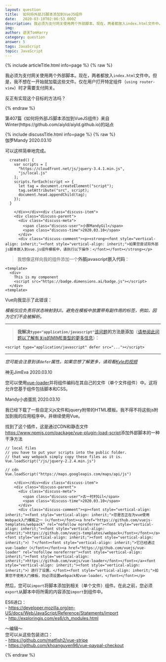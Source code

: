 ```yaml
---
layout: question
title:  如何将外部JS脚本添加到VueJS组件
date:   2020-03-10T02:06:53.000Z
description: 我必须为支付网关使用两个外部脚本。现在，两者都放入index.html文件中。但是，我不想在一开始就加载这些文件。仅在用户打开特定组件（using rou...
img: 
author: 逆天TomHarry
category: question
answer: 5
tags: JavaScript
topic: JavaScript
---
```

<div class="article-root">
  <div class="article">
    {% include articleTitle.html info=page %}
    {% raw %}
    <div class="article-content"><p><font style="vertical-align: inherit;"><font style="vertical-align: inherit;">我必须为支付网关使用两个外部脚本。</font><font style="vertical-align: inherit;">现在，两者都放入</font></font><code>index.html</code><font style="vertical-align: inherit;"><font style="vertical-align: inherit;">文件中。</font><font style="vertical-align: inherit;">但是，我不想在一开始就加载这些文件。</font><font style="vertical-align: inherit;">仅在用户打开特定组件（</font></font><code>using router-view</code><font style="vertical-align: inherit;"><font style="vertical-align: inherit;">）</font><font style="vertical-align: inherit;">时才需要支付网关</font><font style="vertical-align: inherit;">。</font></font></p>

<p><font style="vertical-align: inherit;"><font style="vertical-align: inherit;">反正有实现这个目标的方法吗？</font></font></p></div>
    {% endraw %}
  </div>
  <p class="winter_mark">第407篇《如何将外部JS脚本添加到VueJS组件》来自Winter(https://github.com/aiyld/aiyld.github.io)的站点</p>
  <div class="discuss-wrapper">
    {% include discussTitle.html info=page %}
    {% raw %}
    <div class="discuss-list">
    <div class="discuss-item">
        <div class="discuss-parent">
          <div class="discuss-meta">
            <span class="discuss-user">伽罗Mandy</span>
            <span class="discuss-time">2020.03.10</span>
          </div>
          <div class="discuss-comment"><p><font style="vertical-align: inherit;"><font style="vertical-align: inherit;">可以这样简单地完成。 </font></font></p>

<pre><code>  created() {<font></font>
    var scripts = [<font></font>
      "https://cloudfront.net/js/jquery-3.4.1.min.js",<font></font>
      "js/local.js"<font></font>
    ];<font></font>
    scripts.forEach(script =&gt; {<font></font>
      let tag = document.createElement("script");<font></font>
      tag.setAttribute("src", script);<font></font>
      document.head.appendChild(tag);<font></font>
    });<font></font>
  }<font></font>
</code></pre></div>
        </div></div><div class="discuss-item">
        <div class="discuss-parent">
          <div class="discuss-meta">
            <span class="discuss-user">小胖MandyGil</span>
            <span class="discuss-time">2020.03.10</span>
          </div>
          <div class="discuss-comment"><p><strong><font style="vertical-align: inherit;"><font style="vertical-align: inherit;">如果您尝试将外部js脚本嵌入到vue.js组件模板中，请执行以下操作：</font></font></strong></p>

<blockquote>
  <p><font style="vertical-align: inherit;"><font style="vertical-align: inherit;">我想像这样</font><font style="vertical-align: inherit;">向我的组件</font><font style="vertical-align: inherit;">添加一个</font></font><strong><font style="vertical-align: inherit;"><font style="vertical-align: inherit;">外部javascript嵌入代码</font></font></strong><font style="vertical-align: inherit;"><font style="vertical-align: inherit;">：</font></font></p>
</blockquote>

<pre><code>&lt;template&gt;<font></font>
  &lt;div&gt;<font></font>
    This is my component<font></font>
    &lt;script src="https://badge.dimensions.ai/badge.js"&gt;&lt;/script&gt;<font></font>
  &lt;/div&gt;<font></font>
&lt;template&gt;<font></font>
</code></pre>

<p><font style="vertical-align: inherit;"><font style="vertical-align: inherit;">Vue向我显示了此错误：</font></font></p>

<p><em><font style="vertical-align: inherit;"><font style="vertical-align: inherit;">模板仅应负责将状态映射到UI。</font><font style="vertical-align: inherit;">避免在模板中放置带有副作用的标签，例如，因为它们不会被解析。</font></font></em></p>

<hr>

<blockquote>
  <p><strong><font style="vertical-align: inherit;"><font style="vertical-align: inherit;">我解决</font></font><code>type="application/javascript"</code></strong><font style="vertical-align: inherit;"></font><a href="https://stackoverflow.com/questions/189850/what-is-the-javascript-mime-type-for-the-type-attribute-of-a-script-tag"><font style="vertical-align: inherit;"><font style="vertical-align: inherit;">该问题</font></font></a><font style="vertical-align: inherit;"><strong><font style="vertical-align: inherit;">的方法是添加</font></strong><font style="vertical-align: inherit;">（</font><a href="https://stackoverflow.com/questions/189850/what-is-the-javascript-mime-type-for-the-type-attribute-of-a-script-tag"><font style="vertical-align: inherit;">请参阅此问题以了解有关js的MIME类型的更多信息</font></a><font style="vertical-align: inherit;">）：</font></font></p>
</blockquote>

<p><code>&lt;script type="application/javascript" defer src="..."&gt;&lt;/script&gt;</code></p>

<hr>

<p><em><font style="vertical-align: inherit;"><font style="vertical-align: inherit;">您可能会注意到该</font></font><code>defer</code><font style="vertical-align: inherit;"><font style="vertical-align: inherit;">属性。</font><font style="vertical-align: inherit;">如果您想了解更多，请观看</font></font><a href="https://www.youtube.com/watch?v=BMuFBYw91UQ" rel="nofollow noreferrer"><font style="vertical-align: inherit;"><font style="vertical-align: inherit;">Kyle的视频</font></font></a></em></p></div>
        </div></div><div class="discuss-item">
        <div class="discuss-parent">
          <div class="discuss-meta">
            <span class="discuss-user">神无JimEva</span>
            <span class="discuss-time">2020.03.10</span>
          </div>
          <div class="discuss-comment"><p><font style="vertical-align: inherit;"><font style="vertical-align: inherit;">您可以使用</font></font><a href="https://vue-loader.vuejs.org/en/" rel="nofollow noreferrer"><font style="vertical-align: inherit;"><font style="vertical-align: inherit;">vue-loader</font></font></a><font style="vertical-align: inherit;"><font style="vertical-align: inherit;">并将组件编码在其自己的文件（单个文件组件）中。</font><font style="vertical-align: inherit;">这将允许您基于组件包括脚本和CSS。</font></font></p></div>
        </div></div><div class="discuss-item">
        <div class="discuss-parent">
          <div class="discuss-meta">
            <span class="discuss-user">Mandy小卤蛋凯</span>
            <span class="discuss-time">2020.03.10</span>
          </div>
          <div class="discuss-comment"><p><font style="vertical-align: inherit;"><font style="vertical-align: inherit;">我已经下载了一些自定义js文件和jquery附带的HTML模板。</font><font style="vertical-align: inherit;">我不得不将这些js附加到我的应用程序中。</font><font style="vertical-align: inherit;">并继续使用Vue。</font></font></p>

<p><font style="vertical-align: inherit;"><font style="vertical-align: inherit;">找到了这个插件，这是通过CDN和静态文件</font><a href="https://www.npmjs.com/package/vue-plugin-load-script" rel="noreferrer"><font style="vertical-align: inherit;">https://www.npmjs.com/package/vue-plugin-load-script</font></a><font style="vertical-align: inherit;">添加外部脚本的一种干净方法
</font></font><a href="https://www.npmjs.com/package/vue-plugin-load-script" rel="noreferrer"><font style="vertical-align: inherit;"></font></a></p>

<pre><code>// local files<font></font>
// you have to put your scripts into the public folder. <font></font>
// that way webpack simply copy these files as it is.<font></font>
Vue.loadScript("/js/jquery-2.2.4.min.js")<font></font>
<font></font>
// cdn<font></font>
Vue.loadScript("https://maps.googleapis.com/maps/api/js")<font></font>
</code></pre></div>
        </div></div><div class="discuss-item">
        <div class="discuss-parent">
          <div class="discuss-meta">
            <span class="discuss-user">古一村村Gil</span>
            <span class="discuss-time">2020.03.10</span>
          </div>
          <div class="discuss-comment"><p><font style="vertical-align: inherit;"><font style="vertical-align: inherit;">您是否正在为vue使用Webpack入门模板之一（</font></font><a href="https://github.com/vuejs-templates/webpack" rel="nofollow noreferrer"><font style="vertical-align: inherit;"><font style="vertical-align: inherit;">https://github.com/vuejs-templates/webpack</font></font></a><font style="vertical-align: inherit;"><font style="vertical-align: inherit;">）？</font><font style="vertical-align: inherit;">它已经通过vue-loader（</font></font><a href="https://github.com/vuejs/vue-loader" rel="nofollow noreferrer"><font style="vertical-align: inherit;"><font style="vertical-align: inherit;">https://github.com/vuejs/vue-loader</font></font></a><font style="vertical-align: inherit;"><font style="vertical-align: inherit;">）进行了设置。</font><font style="vertical-align: inherit;">如果您不使用入门模板，则必须设置webpack和vue-loader。</font></font></p>

<p><font style="vertical-align: inherit;"><font style="vertical-align: inherit;">然后，您可以</font></font><code>import</code><font style="vertical-align: inherit;"><font style="vertical-align: inherit;">将脚本添加到相关（单个文件）组件。</font><font style="vertical-align: inherit;">在此之前，您必须</font></font><code>export</code><font style="vertical-align: inherit;"><font style="vertical-align: inherit;">从脚本中将所需的内容添加</font></font><code>import</code><font style="vertical-align: inherit;"><font style="vertical-align: inherit;">到组件中。</font></font></p>

<p><font style="vertical-align: inherit;"><font style="vertical-align: inherit;">ES6进口：</font></font><br><font style="vertical-align: inherit;"><font style="vertical-align: inherit;">
- </font></font><a href="https://developer.mozilla.org/en-US/docs/Web/JavaScript/Reference/Statements/import" rel="nofollow noreferrer"><font style="vertical-align: inherit;"><font style="vertical-align: inherit;">https://developer.mozilla.org/en-US/docs/Web/JavaScript/Reference/Statements/import</font></font></a><br><font style="vertical-align: inherit;"><font style="vertical-align: inherit;"> 
- </font></font><a href="http://exploringjs.com/es6/ch_modules.html" rel="nofollow noreferrer"><font style="vertical-align: inherit;"><font style="vertical-align: inherit;">http://exploringjs.com/es6/ch_modules.html</font></font></a></p>

<p><font style="vertical-align: inherit;"><font style="vertical-align: inherit;">〜编辑〜</font></font><br><font style="vertical-align: inherit;"><font style="vertical-align: inherit;">
您可以从这些包装进口：</font></font><br><font style="vertical-align: inherit;"><font style="vertical-align: inherit;">
- </font></font><a href="https://github.com/matfish2/vue-stripe" rel="nofollow noreferrer"><font style="vertical-align: inherit;"><font style="vertical-align: inherit;">https://github.com/matfish2/vue-stripe</font></font></a><br><font style="vertical-align: inherit;"><font style="vertical-align: inherit;"> 
- </font></font><a href="https://github.com/khoanguyen96/vue-paypal-checkout" rel="nofollow noreferrer"><font style="vertical-align: inherit;"><font style="vertical-align: inherit;">https://github.com/khoanguyen96/vue-paypal-checkout</font></font></a>  </p></div>
        </div></div>
    </div>
    {% endraw %}
  </div>
<div>
